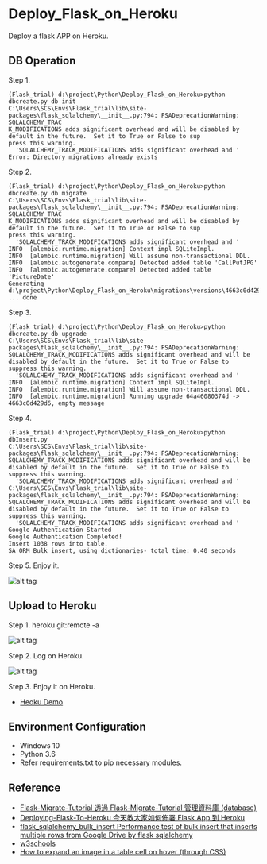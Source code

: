 # Deploy_Flask_on_Heroku
Deploy a flask APP on Heroku.

## DB Operation
Step 1.
``` 
(Flask_trial) d:\project\Python\Deploy_Flask_on_Heroku>python dbcreate.py db init
C:\Users\SCS\Envs\Flask_trial\lib\site-packages\flask_sqlalchemy\__init__.py:794: FSADeprecationWarning: SQLALCHEMY_TRAC
K_MODIFICATIONS adds significant overhead and will be disabled by default in the future.  Set it to True or False to sup
press this warning.
  'SQLALCHEMY_TRACK_MODIFICATIONS adds significant overhead and '
Error: Directory migrations already exists
``` 

Step 2.
``` 
(Flask_trial) d:\project\Python\Deploy_Flask_on_Heroku>python dbcreate.py db migrate
C:\Users\SCS\Envs\Flask_trial\lib\site-packages\flask_sqlalchemy\__init__.py:794: FSADeprecationWarning: SQLALCHEMY_TRAC
K_MODIFICATIONS adds significant overhead and will be disabled by default in the future.  Set it to True or False to sup
press this warning.
  'SQLALCHEMY_TRACK_MODIFICATIONS adds significant overhead and '
INFO  [alembic.runtime.migration] Context impl SQLiteImpl.
INFO  [alembic.runtime.migration] Will assume non-transactional DDL.
INFO  [alembic.autogenerate.compare] Detected added table 'CallPutJPG'
INFO  [alembic.autogenerate.compare] Detected added table 'PictureDate'
Generating d:\project\Python\Deploy_Flask_on_Heroku\migrations\versions\4663c0d429d6_.py ... done
``` 

Step 3.
``` 
(Flask_trial) d:\project\Python\Deploy_Flask_on_Heroku>python dbcreate.py db upgrade
C:\Users\SCS\Envs\Flask_trial\lib\site-packages\flask_sqlalchemy\__init__.py:794: FSADeprecationWarning: SQLALCHEMY_TRACK_MODIFICATIONS adds significant overhead and will be disabled by default in the future.  Set it to True or False to suppress this warning.
  'SQLALCHEMY_TRACK_MODIFICATIONS adds significant overhead and '
INFO  [alembic.runtime.migration] Context impl SQLiteImpl.
INFO  [alembic.runtime.migration] Will assume non-transactional DDL.
INFO  [alembic.runtime.migration] Running upgrade 64a46080374d -> 4663c0d429d6, empty message
``` 

Step 4.
``` 
(Flask_trial) d:\project\Python\Deploy_Flask_on_Heroku>python dbInsert.py
C:\Users\SCS\Envs\Flask_trial\lib\site-packages\flask_sqlalchemy\__init__.py:794: FSADeprecationWarning: SQLALCHEMY_TRACK_MODIFICATIONS adds significant overhead and will be disabled by default in the future.  Set it to True or False to suppress this warning.
  'SQLALCHEMY_TRACK_MODIFICATIONS adds significant overhead and '
C:\Users\SCS\Envs\Flask_trial\lib\site-packages\flask_sqlalchemy\__init__.py:794: FSADeprecationWarning: SQLALCHEMY_TRACK_MODIFICATIONS adds significant overhead and will be disabled by default in the future.  Set it to True or False to suppress this warning.
  'SQLALCHEMY_TRACK_MODIFICATIONS adds significant overhead and '
Google Authentication Started
Google Authentication Completed!
Insert 1038 rows into table.
SA ORM Bulk insert, using dictionaries- total time: 0.40 seconds
``` 

Step 5. Enjoy it.

![alt tag](https://imgur.com/yoSxIRg.jpg)

## Upload to Heroku
Step 1. heroku git:remote -a

![alt tag](https://imgur.com/AdDZgLY.jpg)

Step 2. Log on Heroku.

![alt tag](https://imgur.com/L1cnYWk.jpg)

Step 3. Enjoy it on Heroku.

* [Heoku Demo](https://marvelcomics-excelsior.herokuapp.com/)

## Environment Configuration
* Windows 10
* Python 3.6
* Refer requirements.txt to pip necessary modules.

## Reference 
* [Flask-Migrate-Tutorial 透過 Flask-Migrate-Tutorial 管理資料庫 (database)](https://github.com/twtrubiks/Flask-Migrate-Tutorial)
* [Deploying-Flask-To-Heroku 今天教大家如何佈署 Flask App 到 Heroku](https://github.com/twtrubiks/Deploying-Flask-To-Heroku)
* [flask_sqlalchemy_bulk_insert Performance test of bulk insert that inserts multiple rows from Google Drive by flask sqlalchemy](https://github.com/philip-shen/flask_sqlalchemy_bulk_insert)
* [w3schools](https://www.w3schools.com/default.asp)
* [How to expand an image in a table cell on hover (through CSS)](https://stackoverflow.com/questions/36655467/how-to-expand-an-image-in-a-table-cell-on-hover-through-css)